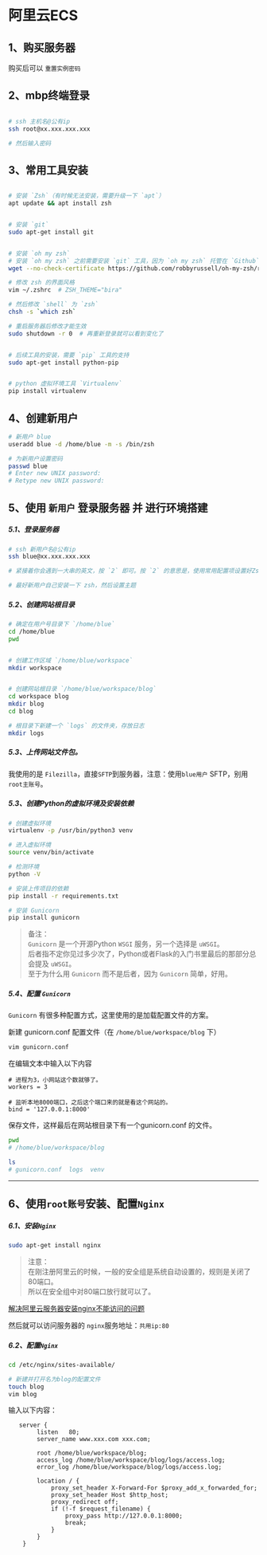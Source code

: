 # 阿里云ECS

## 1、购买服务器  

购买后可以 `重置实例密码`

## 2、mbp终端登录   
```bash

# ssh 主机名@公有ip
ssh root@xx.xxx.xxx.xxx

# 然后输入密码
```

## 3、常用工具安装

```bash

# 安装 `Zsh`（有时候无法安装，需要升级一下 `apt`）
apt update && apt install zsh


# 安装 `git`
sudo apt-get install git


# 安装 `oh my zsh`
# 安装 `oh my zsh` 之前需要安装 `git` 工具，因为 `oh my zsh` 托管在 `Github` 上
wget --no-check-certificate https://github.com/robbyrussell/oh-my-zsh/raw/master/tools/install.sh -O - | sh

# 修改 zsh 的界面风格
vim ~/.zshrc  # ZSH_THEME="bira"

# 然后修改 `shell` 为 `zsh`
chsh -s `which zsh`

# 重启服务器后修改才能生效
sudo shutdown -r 0  # 再重新登录就可以看到变化了


# 后续工具的安装，需要 `pip` 工具的支持
sudo apt-get install python-pip


# python 虚拟环境工具 `Virtualenv`
pip install virtualenv

```

## 4、创建新用户

```bash
# 新用户 blue
useradd blue -d /home/blue -m -s /bin/zsh

# 为新用户设置密码
passwd blue
# Enter new UNIX password:
# Retype new UNIX password:

```

## 5、使用 `新用户` 登录服务器 并 进行环境搭建

##### 5.1、登录服务器
```bash
# ssh 新用户名@公有ip
ssh blue@xx.xxx.xxx.xxx

# 紧接着你会遇到一大串的英文，按 `2` 即可。按 `2` 的意思是，使用常用配置项设置好Zsh，这样Zsh就生效可用了。

# 最好新用户自己安装一下 zsh，然后设置主题
```

##### 5.2、创建网站根目录
```bash
# 确定在用户号目录下 `/home/blue`
cd /home/blue
pwd


# 创建工作区域 `/home/blue/workspace`
mkdir workspace  


# 创建网站根目录 `/home/blue/workspace/blog`
cd workspace blog
mkdir blog 
cd blog

# 根目录下新建一个 `logs` 的文件夹，存放日志
mkdir logs

```

##### 5.3、上传网站文件包。

我使用的是 `Filezilla`，直接`SFTP`到服务器，注意：使用`blue用户` SFTP，别用`root主账号`。

##### 5.3、创建Python的虚拟环境及安装依赖
```bash
# 创建虚拟环境
virtualenv -p /usr/bin/python3 venv

# 进入虚拟环境
source venv/bin/activate

# 检测环境
python -V

# 安装上传项目的依赖
pip install -r requirements.txt

# 安装 Gunicorn
pip install gunicorn
```

> 备注：  
`Gunicorn` 是一个开源Python `WSGI` 服务，另一个选择是 `uWSGI`。       
后者指不定你见过多少次了，Python或者Flask的入门书里最后的那部分总会提及 `uWSGI`。       
至于为什么用 `Gunicorn` 而不是后者，因为 `Gunicorn` 简单，好用。    

##### 5.4、配置 `Gunicorn`    
`Gunicorn` 有很多种配置方式，这里使用的是加载配置文件的方案。

新建 gunicorn.conf 配置文件（在 `/home/blue/workspace/blog` 下）
```bash
vim gunicorn.conf   
```

在编辑文本中输入以下内容  
```
# 进程为3，小网站这个数就够了。
workers = 3

# 监听本地8000端口，之后这个端口来的就是看这个网站的。
bind = '127.0.0.1:8000'
```

保存文件，这样最后在网站根目录下有一个gunicorn.conf 的文件。  
```bash
pwd
# /home/blue/workspace/blog

ls  
# gunicorn.conf  logs  venv
```


---


## 6、使用`root账号`安装、配置`Nginx` 

##### 6.1、安装`Nginx`   
```bash
sudo apt-get install nginx
```

>注意：   
在刚注册阿里云的时候，一般的安全组是系统自动设置的，规则是关闭了80端口。  
所以在安全组中对80端口放行就可以了。     

[解决阿里云服务器安装nginx不能访问的问题](https://www.jianshu.com/p/0328acae26b0)    

然后就可以访问服务器的 `nginx`服务地址：`共用ip:80`    


##### 6.2、配置`Nginx`

```bash
cd /etc/nginx/sites-available/

# 新建并打开名为blog的配置文件
touch blog
vim blog
```

输入以下内容：   
```
   server {
        listen   80;
        server_name www.xxx.com xxx.com;

        root /home/blue/workspace/blog;
        access_log /home/blue/workspace/blog/logs/access.log;
        error_log /home/blue/workspace/blog/logs/access.log;

        location / {
            proxy_set_header X-Forward-For $proxy_add_x_forwarded_for;
            proxy_set_header Host $http_host;
            proxy_redirect off;
            if (!-f $request_filename) {
                proxy_pass http://127.0.0.1:8000;
                break;
            }
        }
    }
```

